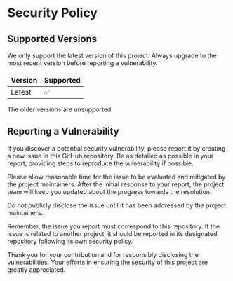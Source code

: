 # Security Policy

## Supported Versions

We only support the latest version of this project. 
Always upgrade to the most recent version before reporting a vulnerability.

| Version | Supported          |
| ------- | ------------------ |
| Latest  | :white_check_mark: |

The older versions are unsupported.

## Reporting a Vulnerability

If you discover a potential security vulnerability, please report it by creating a new issue in this GitHub repository. Be as detailed as possible in your report, providing steps to reproduce the vulnerability if possible.

Please allow reasonable time for the issue to be evaluated and mitigated by the project maintainers. After the initial response to your report, the project team will keep you updated about the progress towards the resolution.

Do not publicly disclose the issue until it has been addressed by the project maintainers.

Remember, the issue you report must correspond to this repository. If the issue is related to another project, it should be reported in its designated repository following its own security policy.

Thank you for your contribution and for responsibly disclosing the vulnerabilities. Your efforts in ensuring the security of this project are greatly appreciated.
